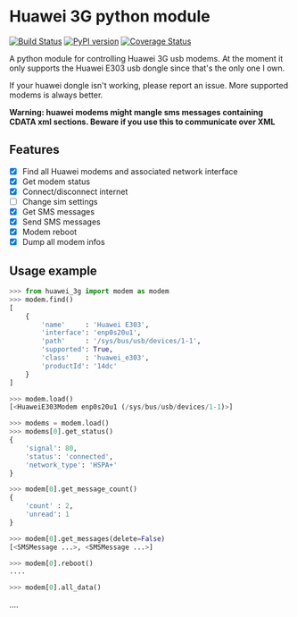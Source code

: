 # Huawei 3G python module
[![Build Status](https://travis-ci.org/MartijnBraam/huawei-3g.svg)](https://travis-ci.org/MartijnBraam/huawei-3g)
[![PyPI version](https://badge.fury.io/py/huawei_3g.svg)](http://badge.fury.io/py/huawei_3g)
[![Coverage Status](https://coveralls.io/repos/MartijnBraam/huawei-3g/badge.svg?branch=master&service=github)](https://coveralls.io/github/MartijnBraam/huawei-3g?branch=master)

A python module for controlling Huawei 3G usb modems. At the moment it only supports the Huawei E303 usb dongle since that's
the only one I own.

If your huawei dongle isn't working, please report an issue. More supported modems is always better.

**Warning: huawei modems might mangle sms messages containing CDATA xml sections. Beware if you use this to communicate over XML**

## Features

- [x] Find all Huawei modems and associated network interface
- [x] Get modem status
- [x] Connect/disconnect internet
- [ ] Change sim settings
- [x] Get SMS messages
- [x] Send SMS messages
- [x] Modem reboot
- [x] Dump all modem infos

## Usage example

```python
>>> from huawei_3g import modem as modem
>>> modem.find()
[
    {
        'name'     : 'Huawei E303',
        'interface': 'enp0s20u1',
        'path'     : '/sys/bus/usb/devices/1-1',
        'supported': True,
        'class'    : 'huawei_e303',
        'productId': '14dc'
    }
]

>>> modem.load()
[<HuaweiE303Modem enp0s20u1 (/sys/bus/usb/devices/1-1)>]

>>> modems = modem.load()
>>> modems[0].get_status()
{
    'signal': 80,
    'status': 'connected',
    'network_type': 'HSPA+'
}

>>> modem[0].get_message_count()
{
    'count' : 2,
    'unread': 1
}

>>> modem[0].get_messages(delete=False)
[<SMSMessage ...>, <SMSMessage ...>]

>>> modem[0].reboot()
....

>>> modem[0].all_data()
```
....
